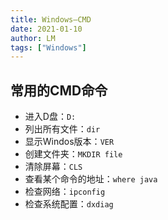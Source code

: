 ```yaml
---
title: Windows—CMD
date: 2021-01-10
author: LM
tags: ["Windows"]
---
```


## 常用的CMD命令

- 进入D盘：`D:`
- 列出所有文件：`dir`
- 显示Windos版本：`VER`    
- 创建文件夹：`MKDIR file`
- 清除屏幕：`CLS`
- 查看某个命令的地址：`where java`
- 检查网络：`ipconfig`
- 检查系统配置：`dxdiag`

